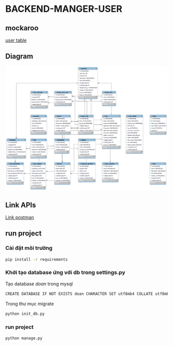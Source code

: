 # BACKEND-MANGER-USER

## mockaroo

[user table](https://www.mockaroo.com/schemas/371785)

## Diagram

![Mô hình quan hệ](/diagram.png "Diagram")

## Link APIs

[Link postman](https://www.getpostman.com/collections/42e2eaac580593a9294a)

## run project

### Cài đặt môi trường

  ```sh
  pip install -r requirements 
  ```

### Khởi tạo database ứng với db trong settings.py

Tạo database *doan* trong mysql

  ```sh
CREATE DATABASE IF NOT EXISTS doan CHARACTER SET utf8mb4 COLLATE utf8mb4_0900_ai_ci;
  ```

Trong thư mục migrate

  ```sh
 python init_db.py
  ```

### run project

  ```sh
 python manage.py
  ```